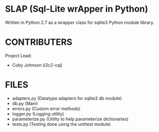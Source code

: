 SLAP (Sql-Lite wrApper in Python)
==========
Written in Python 2.7 as a wrapper class for sqlite3 Python module library.


CONTRIBUTERS
============
Project Lead:
+ Coby Johnson (i2c2-caj)


FILES
=====
+ adapters.py (Datatype adapters for sqlite3 db module)
+ db.py (Main)
+ errors.py (Custom error methods)
+ logger.py (Logging utility)
+ parameterize.py (Utility to help parameterize dictionaries)
+ tests.py (Testing done using the unittest module)
